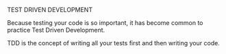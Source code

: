 TEST DRIVEN DEVELOPMENT

Because testing your code is so important, it has become common to practice Test Driven Development.

TDD is the concept of writing all your tests first and then writing your code.
